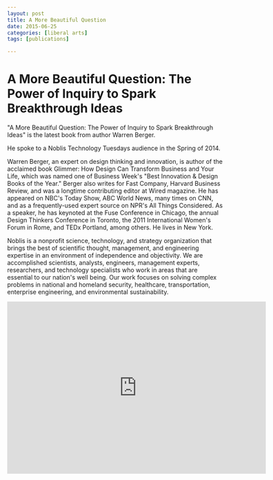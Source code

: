 ```yaml
---
layout: post
title: A More Beautiful Question 
date: 2015-06-25
categories: [liberal arts]
tags: [publications]

---
```


# A More Beautiful Question: The Power of Inquiry to Spark Breakthrough Ideas

"A More Beautiful Question: The Power of Inquiry to Spark Breakthrough Ideas" is the latest book from author Warren Berger. 

He spoke to a Noblis Technology Tuesdays audience in the Spring of 2014. 

Warren Berger, an expert on design thinking and innovation, is author of the acclaimed book Glimmer: How Design Can Transform Business and Your Life, which was named one of Business Week's "Best Innovation & Design Books of the Year." Berger also writes for Fast Company, Harvard Business Review, and was a longtime contributing editor at Wired magazine. He has appeared on NBC's Today Show, ABC World News, many times on CNN, and as a frequently-used expert source on NPR's All Things Considered. As a speaker, he has keynoted at the Fuse Conference in Chicago, the annual Design Thinkers Conference in Toronto, the 2011 International Women's Forum in Rome, and TEDx Portland, among others. He lives in New York.

Noblis is a nonprofit science, technology, and strategy organization that brings the best of scientific thought, management, and engineering expertise in an environment of independence and objectivity. We are accomplished scientists, analysts, engineers, management experts, researchers, and technology specialists who work in areas that are essential to our nation's well being. Our work focuses on solving complex problems in national and homeland security, healthcare, transportation, enterprise engineering, and environmental sustainability. 

<iframe width="600" height="400" src="https://www.youtube.com/embed/Scu-4xhYIVc" frameborder="0" allowfullscreen></iframe>
